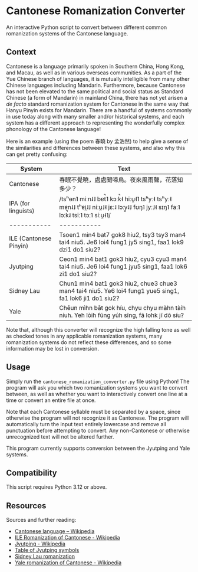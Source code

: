 # Cantonese Romanization Converter

An interactive Python script to convert between different common romanization systems of the Cantonese language.


## Context

Cantonese is a language primarily spoken in Southern China, Hong Kong, and Macau, as well as in various overseas communities. As a part of the Yue Chinese branch of languages, it is mutually intelligible from many other Chinese languages including Mandarin. Furthermore, because Cantonese has not been elevated to the same political and social status as Standard Chinese (a form of Mandarin) in mainland China, there has not yet arisen a *de facto* standard romanization system for Cantonese in the same way that Hanyu Pinyin exists for Mandarin. There are a handful of systems commonly in use today along with many smaller and/or historical systems, and each system has a different approach to representing the wonderfully complex phonology of the Cantonese language!

Here is an example (using the poem 春曉 by 孟浩然) to help give a sense of the similarities and differences between these systems, and also why this can get pretty confusing:

| System | Text |
| ----------- | ----------- |
| Cantonese | 春眠不覺曉，處處聞啼鳥。夜來風雨聲，花落知多少？ |
| IPA (for linguists) | /tsʰɵn˥ miːn˨˩ bɐt̚˥ kɔːk̚˧ hiːu̯˧˥ tsʰyː˧ tsʰyː˧ mɐn˨˩ tʰɐi̯˨˩ niːu̯˩˧ jɛː˨ lɔːy̯˨˩ fʊŋ˥ jyː˩˧ sɪŋ˥ faː˥ lɔːk̚˨ tsiː˥ tɔː˥ siːu̯˧˥/ |
| ----------- | ----------- |
| ILE (Cantonese Pinyin) | Tsoen1 min4 bat7 gok8 hiu2, tsy3 tsy3 man4 tai4 niu5. Je6 loi4 fung1 jy5 sing1, faa1 lok9 dzi1 do1 siu2? |
| Jyutping | Ceon1 min4 bat1 gok3 hiu2, cyu3 cyu3 man4 tai4 niu5. Je6 loi4 fung1 jyu5 sing1, faa1 lok6 zi1 do1 siu2? |
| Sidney Lau | Chun1 min4 bat1 gok3 hiu2, chue3 chue3 man4 tai4 niu5. Ye6 loi4 fung1 yue5 sing1, fa1 lok6 ji1 do1 siu2? |
| Yale | Chēun mìhn bāt gok híu, chyu chyu màhn tàih níuh. Yeh lòih fūng yúh sīng, fā lohk jī dō síu? |

Note that, although this converter will recognize the high falling tone as well as checked tones in any applicable romanization systems, many romanization systems do not reflect these differences, and so some information may be lost in conversion.


## Usage

Simply run the `cantonese_romanization_converter.py` file using Python! The program will ask you which two romanization systems you want to convert between, as well as whether you want to interactively convert one line at a time or convert an entire file at once.

Note that each Cantonese syllable must be separated by a space, since otherwise the program will not recognize it as Cantonese. The program will automatically turn the input text entirely lowercase and remove all punctuation before attempting to convert. Any non-Cantonese or otherwise unrecognized text will not be altered further.

This program currently supports conversion between the Jyutping and Yale systems.


## Compatibility

This script requires Python 3.12 or above.


## Resources

Sources and further reading:
- [Cantonese language – Wikipedia](https://en.wikipedia.org/wiki/Cantonese)
- [ILE Romanization of Cantonese - Wikipedia](https://en.wikipedia.org/wiki/ILE_romanization_of_Cantonese)
- [Jyutping - Wikipedia](https://en.wikipedia.org/wiki/Jyutping)
- [Table of Jyutping symbols](https://www.cantoneselearning.com/jyutping)
- [Sidney Lau romanization](https://en.wikipedia.org/wiki/Sidney_Lau_romanisation)
- [Yale romanization of Cantonese - Wikipedia](https://en.wikipedia.org/wiki/Yale_romanization_of_Cantonese)
